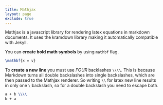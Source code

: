 ```yaml
---
title: Mathjax
layout: page
exclude: true
---
```


Mathjax is a javascript library for rendering latex equations in markdown documents. It uses the kramdown library making it automatically compatible with Jekyll.

You can **create bold math symbols** by using `mathbf` flag.
```latex
\mathbf{x = v}
```

To **create a new line** you must use *FOUR* backlashes `\\\\`. This is because Markdown turns all double backslashes into single backslashes, which are then passed to the Mathjax renderer. So writing `\\` for latex new line results in only one `\` backslash, so for a double backslash you need to escape both.
```latex
a + b \\\\
b + a
```